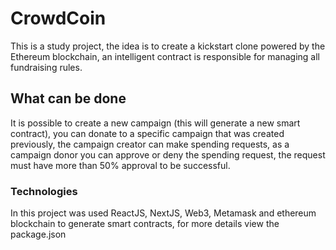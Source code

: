 # CrowdCoin
 This is a study project, the idea is to create a kickstart clone powered by the Ethereum blockchain, an intelligent contract is responsible for managing all fundraising rules.
 
 ## What can be done
 It is possible to create a new campaign (this will generate a new smart contract), you can donate to a specific campaign that was created previously, the campaign creator can make spending requests, as a campaign donor you can approve or deny the spending request, the request must have more than 50% approval to be successful.
 
 ### Technologies
  In this project was used ReactJS, NextJS, Web3, Metamask and ethereum blockchain to generate smart contracts, for more details view the package.json
